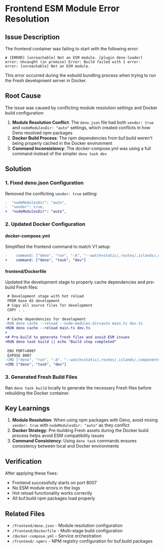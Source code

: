 # Frontend ESM Module Error Resolution

## Issue Description

The frontend container was failing to start with the following error:

```
✘ [ERROR] [unreachable] Not an ESM module. [plugin deno-loader]
error: Uncaught (in promise) Error: Build failed with 1 error:
error: [unreachable] Not an ESM module.
```

This error occurred during the esbuild bundling process when trying to run the Fresh development server in Docker.

## Root Cause

The issue was caused by conflicting module resolution settings and Docker build configuration:

1. **Module Resolution Conflict**: The `deno.json` file had both `vendor: true` and `nodeModulesDir: "auto"` settings, which created conflicts in how Deno resolved npm packages
2. **Docker Build Process**: The npm dependencies from buf.build weren't being properly cached in the Docker environment
3. **Command Inconsistency**: The docker-compose.yml was using a full command instead of the simpler `deno task dev`

## Solution

### 1. Fixed deno.json Configuration

Removed the conflicting `vendor: true` setting:

```diff
-  "nodeModulesDir": "auto",
-  "vendor": true,
+  "nodeModulesDir": "auto",
```

### 2. Updated Docker Configuration

#### docker-compose.yml
Simplified the frontend command to match V1 setup:

```diff
-    command: ["deno", "run", "-A", "--watch=static/,routes/,islands/,components/", "dev.ts"]
+    command: ["deno", "task", "dev"]
```

#### frontend/Dockerfile
Updated the development stage to properly cache dependencies and pre-build Fresh files:

```diff
 # Development stage with hot reload
 FROM base AS development
 # Copy all source files for development
 COPY . .
 
 # Cache dependencies for development
-RUN deno cache --reload --node-modules-dir=auto main.ts dev.ts
+RUN deno cache --reload main.ts dev.ts
+
+# Pre-build to generate fresh files and avoid ESM issues
+RUN deno task build || echo "Build step completed"
 
 ENV PORT=8007
 EXPOSE 8007
-CMD ["deno", "run", "-A", "--watch=static/,routes/,islands/,components/", "dev.ts"]
+CMD ["deno", "task", "dev"]
```

### 3. Generated Fresh Build Files

Ran `deno task build` locally to generate the necessary Fresh files before rebuilding the Docker container.

## Key Learnings

1. **Module Resolution**: When using npm packages with Deno, avoid mixing `vendor: true` with `nodeModulesDir: "auto"` as they conflict
2. **Docker Strategy**: Pre-building Fresh assets during the Docker build process helps avoid ESM compatibility issues
3. **Command Consistency**: Using `deno task` commands ensures consistency between local and Docker environments

## Verification

After applying these fixes:
- Frontend successfully starts on port 8007
- No ESM module errors in the logs
- Hot reload functionality works correctly
- All buf.build npm packages load properly

## Related Files

- `/frontend/deno.json` - Module resolution configuration
- `/frontend/Dockerfile` - Multi-stage build configuration
- `/docker-compose.yml` - Service orchestration
- `/frontend/.npmrc` - NPM registry configuration for buf.build packages